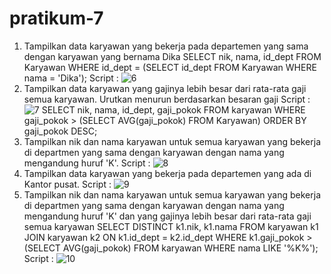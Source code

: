 # pratikum-7
1. Tampilkan data karyawan yang bekerja pada departemen yang sama dengan karyawan yang bernama Dika
SELECT nik, nama, id_dept FROM Karyawan WHERE id_dept = (SELECT id_dept FROM Karyawan WHERE nama = 'Dika');
Script :
![6](https://github.com/shanumprodihukum/pratikum-6/assets/148035386/244f257f-b59c-454b-b3ed-ce942fbf7b4c)
2. Tampilkan data karyawan yang gajinya lebih besar dari rata-rata gaji semua karyawan. Urutkan menurun berdasarkan besaran gaji
Script :
![7](https://github.com/shanumprodihukum/pratikum-6/assets/148035386/3396a6bf-7e3d-4137-a90f-5b2d2db1aab6)
SELECT nik, nama, id_dept, gaji_pokok FROM karyawan WHERE gaji_pokok > (SELECT AVG(gaji_pokok) FROM Karyawan) ORDER BY gaji_pokok DESC;
3. Tampilkan nik dan nama karyawan untuk semua karyawan yang bekerja di departmen yang sama dengan karyawan dengan nama yang mengandung huruf 'K'.
Script :
![8](https://github.com/shanumprodihukum/pratikum-6/assets/148035386/f18c9116-f5c4-427a-8539-4c554b163432)
4. Tampilkan data karyawan yang bekerja pada departemen yang ada di Kantor pusat.
Script :
![9](https://github.com/shanumprodihukum/pratikum-6/assets/148035386/9f0d5973-d31b-4e21-9d53-0d3803c16eef)
5. Tampilkan nik dan nama karyawan untuk semua karyawan yang bekerja di departmen yang sama dengan karyawan dengan nama yang mengandung huruf 'K' dan yang gajinya lebih besar dari rata-rata gaji semua karyawan
SELECT DISTINCT k1.nik, k1.nama FROM karyawan k1 JOIN karyawan k2 ON k1.id_dept = k2.id_dept WHERE k1.gaji_pokok > (SELECT AVG(gaji_pokok) FROM karyawan WHERE nama LIKE '%K%');
Script :
![10](https://github.com/shanumprodihukum/pratikum-6/assets/148035386/cf164dd3-0674-4d56-ba05-45113105d901)
